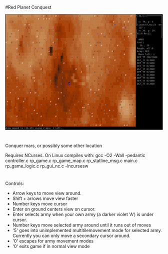 #Red Planet Conquest

![Alt text](/other/SS.jpg "Screenshot")

#

Conquer mars, or possibly some other location

Requires NCurses.
On Linux compiles with:
gcc -O2 -Wall -pedantic controller.c rp_game.c rp_game_map.c rp_statline_msg.c main.c rp_game_logic.c rp_gui_nc.c -lncursesw

#

Controls:
- Arrow keys to move view around.
- Shift + arrows move view faster
- Number keys move cursor
- Enter on ground centers view on cursor.
- Enter selects army when your own army (a darker violet 'A') is under cursor.
- Number keys move selected army around until it runs out of moves
- '5' goes into unimplemented multitilemovement mode for selected army. Currently you can only move a secondary cursor around.
- '0' escapes for army movement modes
- '0' exits game if in normal view mode